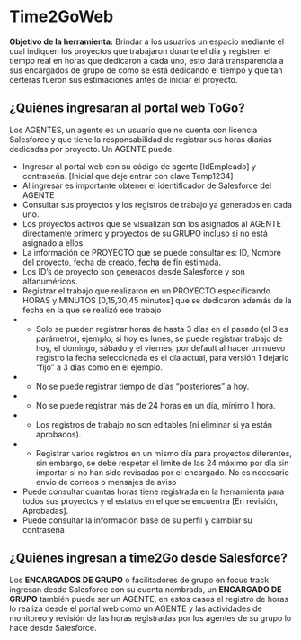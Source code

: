 # Time2GoWeb #

**Objetivo de la herramienta:**
Brindar a los usuarios un espacio mediante el cual indiquen los proyectos que trabajaron durante el día y registren el tiempo real en horas que dedicaron a cada uno, esto dará transparencia a sus encargados de grupo de como se está dedicando el tiempo y que tan certeras fueron sus estimaciones antes de iniciar el proyecto.

## ¿Quiénes ingresaran al portal web ToGo? ##
Los AGENTES, un agente es un usuario que no cuenta con licencia Salesforce y que tiene la responsabilidad de registrar sus horas diarias dedicadas por proyecto.
Un AGENTE puede:
* Ingresar al portal web con su código de agente [IdEmpleado] y contraseña. [Inicial que deje entrar con clave Temp1234]
* Al ingresar es importante obtener el identificador de Salesforce del AGENTE
* Consultar sus proyectos y los registros de trabajo ya generados en cada uno.
* Los proyectos activos que se visualizan son los asignados al AGENTE directamente primero y proyectos de su GRUPO incluso si no está asignado a ellos.
* La información de PROYECTO que se puede consultar es: ID, Nombre del proyecto, fecha de creado, fecha de fin estimada.
* Los ID’s de proyecto son generados desde Salesforce y son alfanuméricos.
* Registrar el trabajo que realizaron en un PROYECTO especificando HORAS y MINUTOS [0,15,30,45 minutos] que se dedicaron además de la fecha en la que se realizó ese trabajo
* * Solo se pueden registrar horas de hasta 3 días en el pasado (el 3 es parámetro), ejemplo, si hoy es lunes, se puede registrar trabajo de hoy, el domingo, sábado y el viernes, por default al hacer un nuevo registro la fecha seleccionada es el día actual, para versión 1 dejarlo “fijo” a 3 días como en el ejemplo.
* * No se puede registrar tiempo de días “posteriores” a hoy.
* * No se puede registrar más de 24 horas en un día, mínimo 1 hora.
* * Los registros de trabajo no son editables (ni eliminar si ya están aprobados).
* * Registrar varios registros en un mismo día para proyectos diferentes, sin embargo, se debe respetar el límite de las 24 máximo por día sin importar si no han sido revisadas por el encargado. No es necesario envío de correos o mensajes de aviso
* Puede consultar cuantas horas tiene registrada en la herramienta para todos sus proyectos y el estatus en el que se encuentra [En revisión, Aprobadas].
* Puede consultar la información base de su perfil y cambiar su contraseña


## ¿Quiénes ingresan a time2Go desde Salesforce? ##
Los **ENCARGADOS DE GRUPO** o facilitadores de grupo en focus track ingresan desde Salesforce con su cuenta nombrada, un **ENCARGADO DE GRUPO** también puede ser un AGENTE, en estos casos el registro de horas lo realiza desde el portal web como un AGENTE y las actividades de monitoreo y revisión de las horas registradas por los agentes de su grupo lo hace desde Salesforce.
